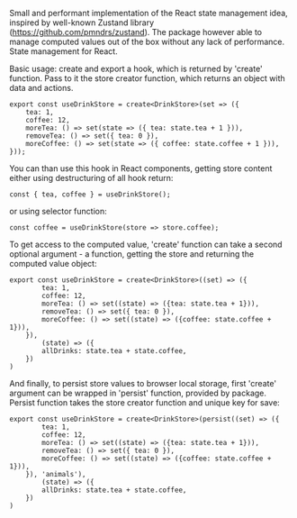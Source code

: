 Small and performant implementation of the React state management idea,
inspired by well-known Zustand library (https://github.com/pmndrs/zustand).
The package however able to manage computed values out of the box without any 
lack of performance.
State management for React.

Basic usage: create and export a hook, which is returned by 'create' function.
Pass to it the store creator function,
which returns an object with data and actions.
```
export const useDrinkStore = create<DrinkStore>(set => ({
    tea: 1,
    coffee: 12,
    moreTea: () => set(state => ({ tea: state.tea + 1 })),
    removeTea: () => set({ tea: 0 }),
    moreCoffee: () => set(state => ({ coffee: state.coffee + 1 })),
}));
```

You can than use this hook in React components, getting store content either using
destructuring of all hook return:

`const { tea, coffee } = useDrinkStore();`

or using selector function:

`const coffee = useDrinkStore(store => store.coffee);`

To get access to the computed value, 'create' function can take a second optional
argument - a function, getting the store and returning the computed value object:
```
export const useDrinkStore = create<DrinkStore>((set) => ({
        tea: 1,
        coffee: 12,
        moreTea: () => set((state) => ({tea: state.tea + 1})),
        removeTea: () => set({ tea: 0 }),
        moreCoffee: () => set((state) => ({coffee: state.coffee + 1})),
    }),
        (state) => ({
        allDrinks: state.tea + state.coffee,
    })
)
```
And finally, to persist store values to browser local storage, first 'create' argument
can be wrapped in 'persist' function, provided by package. Persist function takes the
store creator function and unique key for save:
```
export const useDrinkStore = create<DrinkStore>(persist((set) => ({
        tea: 1,
        coffee: 12,
        moreTea: () => set((state) => ({tea: state.tea + 1})),
        removeTea: () => set({ tea: 0 }),
        moreCoffee: () => set((state) => ({coffee: state.coffee + 1})),
    }), 'animals'),
        (state) => ({
        allDrinks: state.tea + state.coffee,
    })
)
```

